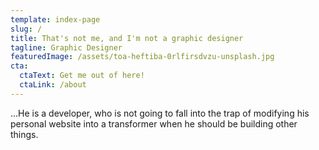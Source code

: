 ```yaml
---
template: index-page
slug: /
title: That's not me, and I'm not a graphic designer
tagline: Graphic Designer
featuredImage: /assets/toa-heftiba-0rlfirsdvzu-unsplash.jpg
cta:
  ctaText: Get me out of here!
  ctaLink: /about
---
```


...He is a developer, who is not going to fall into the trap of modifying his personal website into a transformer when he should be building other things.
